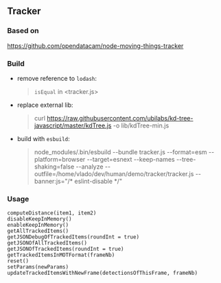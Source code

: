 ## Tracker

### Based on

<https://github.com/opendatacam/node-moving-things-tracker>  

### Build

- remove reference to `lodash`:  
  > `isEqual` in <tracker.js>  
- replace external lib:  
  > curl https://raw.githubusercontent.com/ubilabs/kd-tree-javascript/master/kdTree.js -o lib/kdTree-min.js
- build with `esbuild`:  
  > node_modules/.bin/esbuild --bundle tracker.js --format=esm --platform=browser --target=esnext --keep-names --tree-shaking=false --analyze --outfile=/home/vlado/dev/human/demo/tracker/tracker.js --banner:js="/* eslint-disable */"

### Usage

    computeDistance(item1, item2)
    disableKeepInMemory()
    enableKeepInMemory()
    getAllTrackedItems()
    getJSONDebugOfTrackedItems(roundInt = true)
    getJSONOfAllTrackedItems()
    getJSONOfTrackedItems(roundInt = true)
    getTrackedItemsInMOTFormat(frameNb)
    reset()
    setParams(newParams)
    updateTrackedItemsWithNewFrame(detectionsOfThisFrame, frameNb)
